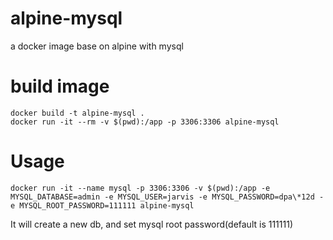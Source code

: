 # alpine-mysql
a docker image base on alpine with mysql

# build image
```
docker build -t alpine-mysql .
docker run -it --rm -v $(pwd):/app -p 3306:3306 alpine-mysql
```

# Usage
```
docker run -it --name mysql -p 3306:3306 -v $(pwd):/app -e MYSQL_DATABASE=admin -e MYSQL_USER=jarvis -e MYSQL_PASSWORD=dpa\*12d -e MYSQL_ROOT_PASSWORD=111111 alpine-mysql
```

It will create a new db, and set mysql root password(default is 111111)

